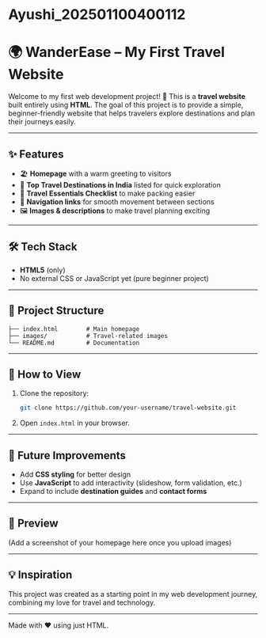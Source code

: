 # Ayushi_202501100400112
# 🌍 WanderEase – My First Travel Website

Welcome to my first web development project! 🎉
This is a **travel website** built entirely using **HTML**. The goal of this project is to provide a simple, beginner-friendly website that helps travelers explore destinations and plan their journeys easily.

---

## ✨ Features

* 🏖️ **Homepage** with a warm greeting to visitors
* 📍 **Top Travel Destinations in India** listed for quick exploration
* 🎒 **Travel Essentials Checklist** to make packing easier
* 🔗 **Navigation links** for smooth movement between sections
* 🖼️ **Images & descriptions** to make travel planning exciting

---

## 🛠️ Tech Stack

* **HTML5** (only)
* No external CSS or JavaScript yet (pure beginner project)

---

## 📂 Project Structure

```
├── index.html        # Main homepage
├── images/           # Travel-related images
└── README.md         # Documentation
```

---

## 🚀 How to View

1. Clone the repository:

   ```bash
   git clone https://github.com/your-username/travel-website.git
   ```
2. Open `index.html` in your browser.

---

## 🌱 Future Improvements

* Add **CSS styling** for better design
* Use **JavaScript** to add interactivity (slideshow, form validation, etc.)
* Expand to include **destination guides** and **contact forms**

---

## 📸 Preview

(Add a screenshot of your homepage here once you upload images)

---

## 💡 Inspiration

This project was created as a starting point in my web development journey, combining my love for travel and technology.

---

Made with ❤️ using just HTML.
